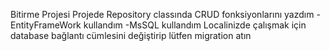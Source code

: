 Bitirme Projesi
Projede Repository classında CRUD fonksiyonlarını yazdım
   -EntityFrameWork kullandım
   -MsSQL kullandım
Localinizde çalışmak için database bağlantı cümlesini değiştirip lütfen migration atın 
